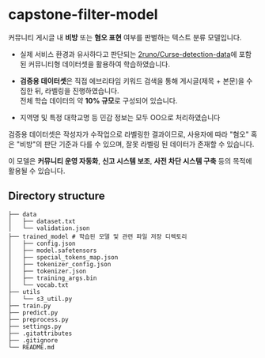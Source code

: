 # capstone-filter-model

커뮤니티 게시글 내 **비방** 또는 **혐오 표현** 여부를 판별하는 텍스트 분류 모델입니다.

- 실제 서비스 환경과 유사하다고 판단되는 [2runo/Curse-detection-data](https://github.com/2runo/Curse-detection-data.git)에 포함된 커뮤니티형 데이터셋을 활용하여 학습하였습니다.

- **검증용 데이터셋**은 직접 에브리타임 키워드 검색을 통해 게시글(제목 + 본문)을 수집한 뒤, 라벨링을 진행하였습니다.  
  전체 학습 데이터의 약 **10% 규모**로 구성되어 있습니다.

- 지역명 및 특정 대학교명 등 민감 정보는 모두 OO으로 처리하였습니다

검증용 데이터셋은 작성자가 수작업으로 라벨링한 결과이므로, 사용자에 따라 "혐오" 혹은 "비방"의 판단 기준과 다를 수 있으며, 잘못 라벨링 된 데이터가 존재할 수 있습니다.

이 모델은 **커뮤니티 운영 자동화**, **신고 시스템 보조**, **사전 차단 시스템 구축** 등의 목적에 활용될 수 있습니다.

## Directory structure
```
├── data
│   ├── dataset.txt
│   └── validation.json
├── trained_model # 학습된 모델 및 관련 파일 저장 디렉토리
│   ├── config.json
│   ├── model.safetensors
│   ├── special_tokens_map.json
│   ├── tokenizer_config.json
│   ├── tokenizer.json
│   ├── training_args.bin
│   └── vocab.txt
├── utils
│   └── s3_util.py
├── train.py
├── predict.py
├── preprocess.py
├── settings.py
├── .gitattributes
├── .gitignore
└── README.md